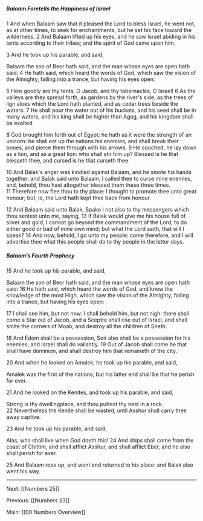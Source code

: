 ##### Balaam Foretells the Happiness of Israel

1 And when Balaam saw that it pleased the Lord to bless Israel, he went not, as at other times, to seek for enchantments, but he set his face toward the wilderness. 2 And Balaam lifted up his eyes, and he saw Israel abiding in his tents according to their tribes; and the spirit of God came upon him.

3 And he took up his parable, and said, 

   Balaam the son of Beor hath said, and the man whose eyes are open hath said: 4 He hath said, which heard the words of God, which saw the vision of the Almighty, falling into a trance, but having his eyes open:

   5 How goodly are thy tents, O Jacob, and thy tabernacles, O Israel! 6 As the valleys are they spread forth, as gardens by the river's side, as the trees of lign aloes which the Lord hath planted, and as cedar trees beside the waters. 7 He shall pour the water out of his buckets, and his seed shall be in many waters, and his king shall be higher than Agag, and his kingdom shall be exalted.

   8 God brought him forth out of Egypt; he hath as it were the strength of an unicorn: he shall eat up the nations his enemies, and shall break their bones, and pierce them through with his arrows. 9 He couched, he lay down as a lion, and as a great lion: who shall stir him up? Blessed is he that blesseth thee, and cursed is he that curseth thee.

10 And Balak's anger was kindled against Balaam, and he smote his hands together: and Balak said unto Balaam, I called thee to curse mine enemies, and, behold, thou hast altogether blessed them these three times. 11 Therefore now flee thou to thy place: I thought to promote thee unto great honour; but, lo, the Lord hath kept thee back from honour.

12 And Balaam said unto Balak, Spake I not also to thy messengers which thou sentest unto me, saying, 13 If Balak would give me his house full of silver and gold, I cannot go beyond the commandment of the Lord, to do either good or bad of mine own mind; but what the Lord saith, that will I speak? 14 And now, behold, I go unto my people: come therefore, and I will advertise thee what this people shall do to thy people in the latter days.

##### Balaam’s Fourth Prophecy

15 And he took up his parable, and said, 

   Balaam the son of Beor hath said, and the man whose eyes are open hath said: 16 He hath said, which heard the words of God, and knew the knowledge of the most High, which saw the vision of the Almighty, falling into a trance, but having his eyes open:

   17 I shall see him, but not now: I shall behold him, but not nigh: there shall come a Star out of Jacob, and a Sceptre shall rise out of Israel, and shall smite the corners of Moab, and destroy all the children of Sheth.

   18 And Edom shall be a possession, Seir also shall be a possession for his enemies; and Israel shall do valiantly. 19 Out of Jacob shall come he that shall have dominion, and shall destroy him that remaineth of the city.

20 And when he looked on Amalek, he took up his parable, and said, 

   Amalek was the first of the nations; but his latter end shall be that he perish for ever.

21 And he looked on the Kenites, and took up his parable, and said, 

   Strong is thy dwellingplace, and thou puttest thy nest in a rock. 22 Nevertheless the Kenite shall be wasted, until Asshur shall carry thee away captive.

23 And he took up his parable, and said, 

   Alas, who shall live when God doeth this! 24 And ships shall come from the coast of Chittim, and shall afflict Asshur, and shall afflict Eber, and he also shall perish for ever.

25 And Balaam rose up, and went and returned to his place: and Balak also went his way.

---
Next: [[Numbers 25]]

Previous: [[Numbers 23]]

Main: [[00 Numbers Overview]]